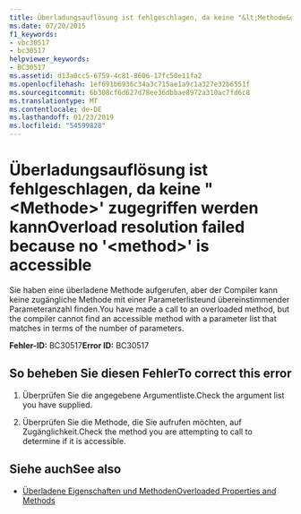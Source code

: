 ```yaml
---
title: Überladungsauflösung ist fehlgeschlagen, da keine "&lt;Methode&gt;' zugegriffen werden kann
ms.date: 07/20/2015
f1_keywords:
- vbc30517
- bc30517
helpviewer_keywords:
- BC30517
ms.assetid: d13a0cc5-6759-4c81-8606-17fc50e11fa2
ms.openlocfilehash: 1ef691b6936c34a3c715ae1a9c1a327e32b6551f
ms.sourcegitcommit: 6b308cf6d627d78ee36dbbae8972a310ac7fd6c8
ms.translationtype: MT
ms.contentlocale: de-DE
ms.lasthandoff: 01/23/2019
ms.locfileid: "54599828"
---
```

# <a name="overload-resolution-failed-because-no-ltmethodgt-is-accessible"></a><span data-ttu-id="af9a4-102">Überladungsauflösung ist fehlgeschlagen, da keine "&lt;Methode&gt;' zugegriffen werden kann</span><span class="sxs-lookup"><span data-stu-id="af9a4-102">Overload resolution failed because no '&lt;method&gt;' is accessible</span></span>
<span data-ttu-id="af9a4-103">Sie haben eine überladene Methode aufgerufen, aber der Compiler kann keine zugängliche Methode mit einer Parameterlisteund übereinstimmender Parameteranzahl  finden.</span><span class="sxs-lookup"><span data-stu-id="af9a4-103">You have made a call to an overloaded method, but the compiler cannot find an accessible method with a parameter list that matches in terms of the number of parameters.</span></span>  
  
 <span data-ttu-id="af9a4-104">**Fehler-ID:** BC30517</span><span class="sxs-lookup"><span data-stu-id="af9a4-104">**Error ID:** BC30517</span></span>  
  
## <a name="to-correct-this-error"></a><span data-ttu-id="af9a4-105">So beheben Sie diesen Fehler</span><span class="sxs-lookup"><span data-stu-id="af9a4-105">To correct this error</span></span>  
  
1.  <span data-ttu-id="af9a4-106">Überprüfen Sie die angegebene Argumentliste.</span><span class="sxs-lookup"><span data-stu-id="af9a4-106">Check the argument list you have supplied.</span></span>  
  
2.  <span data-ttu-id="af9a4-107">Überprüfen Sie die Methode, die Sie aufrufen möchten, auf Zugänglichkeit.</span><span class="sxs-lookup"><span data-stu-id="af9a4-107">Check the method you are attempting to call to determine if it is accessible.</span></span>  
  
## <a name="see-also"></a><span data-ttu-id="af9a4-108">Siehe auch</span><span class="sxs-lookup"><span data-stu-id="af9a4-108">See also</span></span>
- [<span data-ttu-id="af9a4-109">Überladene Eigenschaften und Methoden</span><span class="sxs-lookup"><span data-stu-id="af9a4-109">Overloaded Properties and Methods</span></span>](../../visual-basic/programming-guide/language-features/objects-and-classes/overloaded-properties-and-methods.md)
